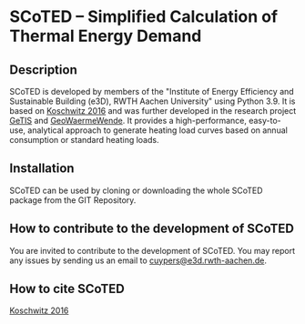 # SCoTED – Simplified Calculation of Thermal Energy Demand

<!---[![License](http://img.shields.io/:license-mit-blue.svg)](http://doge.mit-license.org)-->

## Description
SCoTED is developed by members of the "Institute of Energy Efficiency and Sustainable Building (e3D), RWTH Aachen University" using Python 3.9. It is based on [Koschwitz 2016](https://www.researchgate.net/publication/311304412_Softwaregestutzte_Warmebedarfsermittlung_bei_Informations-_und_Ressourcenknappheit) and was further developed in the research project [GeTIS](https://www.enargus.de/pub/bscw.cgi/?op=enargus.eps2&q=GeTis&v=10&id=365838) and [GeoWaermeWende](https://www.enargus.de/pub/bscw.cgi/?op=enargus.eps2&q=GeoWaermeWende&v=10&id=10567045). It provides a high-performance, easy-to-use, analytical approach to generate heating load curves based on annual consumption or standard heating loads.


## Installation
SCoTED can be used by cloning or downloading the whole SCoTED package from the GIT Repository.

## How to contribute to the development of SCoTED
You are invited to contribute to the development of SCoTED. You may report any issues by sending us an email to cuypers@e3d.rwth-aachen.de.

## How to cite SCoTED
[Koschwitz 2016](https://www.researchgate.net/publication/311304412_Softwaregestutzte_Warmebedarfsermittlung_bei_Informations-_und_Ressourcenknappheit)
